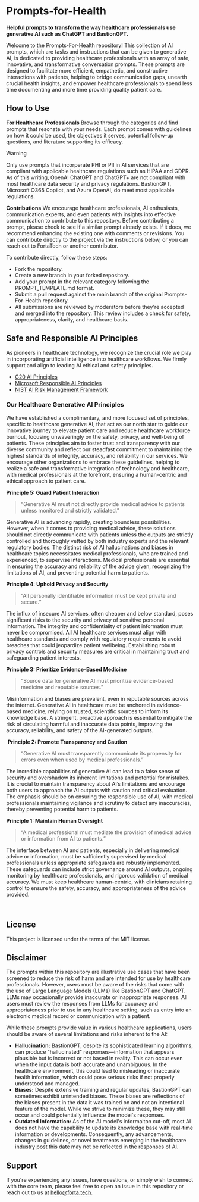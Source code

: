 # Prompts-for-Health
**Helpful prompts to transform the way healthcare professionals use generative AI such as ChatGPT and BastionGPT.**

Welcome to the Prompts-For-Health repository! This collection of AI prompts, which are tasks and instructions that can be given to generative AI, is dedicated to providing healthcare professionals with an array of safe, innovative, and transformative conversation prompts. These prompts are designed to facilitate more efficient, empathetic, and constructive interactions with patients, helping to bridge communication gaps, unearth crucial health insights, and empower healthcare professionals to spend less time documenting and more time providing quality patient care.


## How to Use
**For Healthcare Professionals**
Browse through the categories and find prompts that resonate with your needs. Each prompt comes with guidelines on how it could be used, the objectives it serves, potential follow-up questions, and literature supporting its efficacy. 
> [!WARNING]
> Only use prompts that incorperate PHI or PII in AI services that are compliant with applicable healthcare regulations such as HIPAA and GDPR. As of this writing, OpenAI ChatGPT and ChatGPT+ are not compliant with most healthcare data security and privacy regulations. BastionGPT, Microsoft O365 Copilot, and Azure OpenAI, do meet most applicable regulations. 

**Contributions**
We encourage healthcare professionals, AI enthusiasts, communication experts, and even patients with insights into effective communication to contribute to this repository. Before contributing a prompt, please check to see if a similar prompt already exists. If it does, we recommend enhancing the existing one with comments or revisions. You can contribute directly to the project via the instructions below, or you can reach out to FortaTech or another contributor.

To contribute directly, follow these steps:

- Fork the repository.
- Create a new branch in your forked repository.
- Add your prompt in the relevant category following the PROMPT_TEMPLATE.md format.
- Submit a pull request against the main branch of the original Prompts-For-Health repository.
- All submissions are reviewed by moderators before they're accepted and merged into the repository. This review includes a check for safety, appropriateness, clarity, and healthcare basis.

## Safe and Responsible AI Principles
As pioneers in healthcare technology, we recognize the crucial role we play in incorporating artificial intelligence into healthcare workflows. We firmly support and align to leading AI ethical and safety principles.

- [G20 AI Principles](https://oecd.ai/en/ai-principles)
- [‍Microsoft Responsible AI Principles](https://www.microsoft.com/en-us/ai/principles-and-approach)
- [NIST AI Risk Management Framework](https://www.nist.gov/itl/ai-risk-management-framework)

### Our Healthcare Generative AI Principles
We have established a complimentary, and more focused set of principles, specific to healthcare generative AI, that act as our north star to guide our innovative journey to elevate patient care and reduce healthcare workforce burnout, focusing unwaveringly on the safety, privacy, and well-being of patients.
These principles aim to foster trust and transparency with our diverse community and reflect our steadfast commitment to maintaining the highest standards of integrity, accuracy, and reliability in our services. We encourage other organizations to embrace these guidelines, helping to realize a safe and transformative integration of technology and healthcare, with medical professionals at the forefront, ensuring a human-centric and ethical approach to patient care.


**Principle 5: Guard Patient Interaction**
> “Generative AI must not directly provide medical advice to patients unless monitored and strictly validated.”

Generative AI is advancing rapidly, creating boundless possibilities. However, when it comes to providing medical advice, these solutions should not directly communicate with patients unless the outputs are strictly controlled and thoroughly vetted by both industry experts and the relevant regulatory bodies. The distinct risk of AI hallucinations and biases in healthcare topics necessitates medical professionals, who are trained and experienced, to supervise interactions. Medical professionals are essential in ensuring the accuracy and reliability of the advice given, recognizing the limitations of AI, and preventing potential harm to patients.
‍

**Principle 4: Uphold Privacy and Security**
> “All personally identifiable information must be kept private and secure.”

The influx of insecure AI services, often cheaper and below standard, poses significant risks to the security and privacy of sensitive personal information. The integrity and confidentiality of patient information must never be compromised. All AI healthcare services must align with healthcare standards and comply with regulatory requirements to avoid breaches that could jeopardize patient wellbeing. Establishing robust privacy controls and security measures are critical in maintaining trust and safeguarding patient interests.
‍

‍**Principle 3: Prioritize Evidence-Based Medicine**
> “Source data for generative AI must prioritize evidence-based medicine and reputable sources.”

Misinformation and biases are prevalent, even in reputable sources across the internet. Generative AI in healthcare must be anchored in evidence-based medicine, relying on trusted, scientific sources to inform its knowledge base. A stringent, proactive approach is essential to mitigate the risk of circulating harmful and inaccurate data points, improving the accuracy, reliability, and safety of the AI-generated outputs.

‍
**Principle 2: Promote Transparency and Caution**
> “Generative AI must transparently communicate its propensity for errors even when used by medical professionals.”

The incredible capabilities of generative AI can lead to a false sense of security and overshadow its inherent limitations and potential for mistakes. It is crucial to maintain transparency about AI’s limitations and encourage both users to approach the AI outputs with caution and critical evaluation. The emphasis should be on ensuring the responsible use of AI, with medical professionals maintaining vigilance and scrutiny to detect any inaccuracies, thereby preventing potential harm to patients.


**Principle 1: Maintain Human Oversight**
> “A medical professional must mediate the provision of medical advice or information from AI to patients.”

The interface between AI and patients, especially in delivering medical advice or information, must be sufficiently supervised by medical professionals unless appropriate safeguards are robustly implemented. These safeguards can include strict governance around AI outputs, ongoing monitoring by healthcare professionals, and rigorous validation of medical accuracy. We must keep healthcare human-centric, with clinicians retaining control to ensure the safety, accuracy, and appropriateness of the advice provided.


‍
## License
This project is licensed under the terms of the MIT license.


## Disclaimer
The prompts within this repository are illustrative use cases that have been screened to reduce the risk of harm and are intended for use by healthcare professionals. However, users must be aware of the risks that come with the use of Large Language Models (LLMs) like BastionGPT and ChatGPT. LLMs may occasionally provide inaccurate or inappropriate responses. All users must review the responses from LLMs for accuracy and appropriateness prior to use in any healthcare setting, such as entry into an electronic medical record or communication with a patient. 

While these prompts provide value in various healthcare applications, users should be aware of several limitations and risks inherent to the AI:

- **Hallucination:** BastionGPT, despite its sophisticated learning algorithms, can produce "hallucinated" responses—information that appears plausible but is incorrect or not based in reality. This can occur even when the input data is both accurate and unambiguous. In the healthcare environment, this could lead to misleading or inaccurate health information, which could pose serious risks if not properly understood and managed.
- **Biases:** Despite extensive training and regular updates, BastionGPT can sometimes exhibit unintended biases. These biases are reflections of the biases present in the data it was trained on and not an intentional feature of the model. While we strive to minimize these, they may still occur and could potentially influence the model's responses.
- **Outdated Information:** As of the AI model's informaiton cut-off, most AI does not have the capability to update its knowledge base with real-time information or developments. Consequently, any advancements, changes in guidelines, or novel treatments emerging in the healthcare industry post this date may not be reflected in the responses of AI.


## Support
If you're experiencing any issues, have questions, or simply wish to connect with the core team, please feel free to open an issue in this repository or reach out to us at hello@forta.tech.
